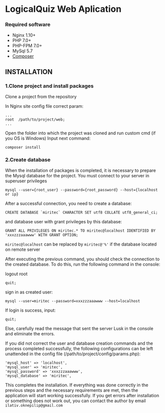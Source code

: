 LogicalQuiz Web Aplication
============================
### Required software

- Nginx 1.10+
- PHP 7.0+
- PHP-FPM 7.0+
- MySql 5.7
- [Composer](http://getcomposer.org/)

INSTALLATION
------------

### 1.Clone project and install packages
Clone a project from the repository

In Nginx site config file correct param:
~~~
...
root  /path/to/project/web;
...
~~~

Open the folder into which the project was cloned and run custom cmd (if you OS is Windows)
Input next command:

~~~
composer install
~~~


### 2.Create database
When the installation of packages is completed, it is necessary to prepare the Mysql database for the project. 
You must connect to your server in superuser privileges
~~~
mysql --user={root_user} --password={root_password} --host={localhost or ip}
~~~

After a successful connection, you need to create a database:
~~~
CREATE DATABASE `miritec` CHARACTER SET utf8 COLLATE utf8_general_ci;
~~~

and database user with grant privileges by this database:
~~~
GRANT ALL PRIVILEGES ON miritec.* TO miritec@localhost IDENTIFIED BY 'xxxzzzaaawww' WITH GRANT OPTION;
~~~

`miritec@localhost` can be replaced by `miritec@'%'` if the database located on remote server

After executing the previous command, you should check the connection to the created database. 
To do this, run the following command in the console:

logout root
~~~
quit;  
~~~
sign in as created user:
~~~
mysql --user=miritec --password=xxxzzzaaawww --host=localhost
~~~
If login is success, input:
~~~
quit; 
~~~
Else, carefully read the message that sent the server Lusk in the console and eliminate the errors.

If you did not correct the user and database creation commands and the process completed successfully, the following configurations can be 
left unattended in the config file (/path/to/project/config/params.php):

    'mysql_host' => 'localhost',
    'mysql_user' => 'miritec',
    'mysql_password' => 'xxxzzzaaawww',
    'mysql_database' => 'miritec',



This completes the installation. If everything was done correctly in the previous steps and the necessary requirements are met, 
then the application will start working successfully. If you get errors after installation or something does not work out, 
you can contact the author by email `ilativ.oknepilip@gmail.com`


